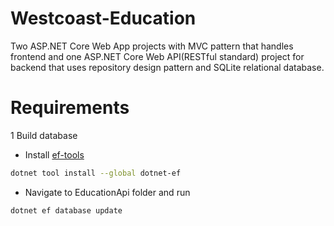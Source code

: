 # Westcoast-Education
Two ASP.NET Core Web App projects with MVC pattern that handles frontend and one ASP.NET Core Web API(RESTful standard) project for backend that uses repository design pattern and SQLite relational database.

# Requirements
1 Build database
 * Install [ef-tools](https://learn.microsoft.com/en-us/ef/core/cli/dotnet)
 ```sh
dotnet tool install --global dotnet-ef
```
 * Navigate to EducationApi folder and run 
```sh
dotnet ef database update
```
